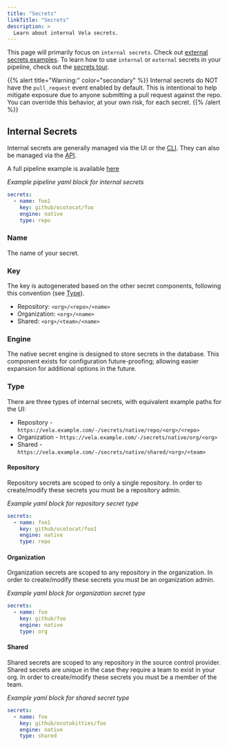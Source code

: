 ```yaml
---
title: "Secrets"
linkTitle: "Secrets"
description: >
  Learn about internal Vela secrets.
---
```


This page will primarily focus on `internal secrets`. Check out [external secrets examples](/docs/usage/examples/secrets_external/). To learn how to use `internal` or `external` secrets in your pipeline, check out the [secrets tour](/docs/tour/secrets/).

{{% alert title="Warning:" color="secondary" %}}
Internal secrets do NOT have the `pull_request` event enabled by default. This is intentional to help mitigate exposure due to anyone submitting a pull request against the repo. You can override this behavior, at your own risk, for each secret.
{{% /alert %}}

## Internal Secrets
Internal secrets are generally managed via the UI or the [CLI](/docs/reference/cli/secret/). They can also be managed via the [API](/docs/reference/api/secret/).

A full pipeline example is available [here](/docs/usage/examples/secrets_internal/)

_Example pipeline yaml block for internal secrets_

```yaml
secrets:
  - name: foo1
    key: github/ocotocat/foo
    engine: native
    type: repo
```

### Name

The name of your secret.

### Key

The key is autogenerated based on the other secret components, following this convention (see [Type](/docs/usage/secrets/#type)).

* Repository: `<org>/<repo>/<name>`
* Organization: `<org>/<name>`
* Shared: `<org>/<team>/<name>`

### Engine

The native secret engine is designed to store secrets in the database. This component exists for configuration future-proofing; allowing easier expansion for additional options in the future.

### Type

There are three types of internal secrets, with equivalent example paths for the UI:

* Repository - `https://vela.example.com/-/secrets/native/repo/<org>/<repo>`
* Organization - `https://vela.example.com/-/secrets/native/org/<org>`
* Shared - `https://vela.example.com/-/secrets/native/shared/<org>/<team>`

#### Repository

Repository secrets are scoped to only a single repository. In order to create/modify these secrets you must be a repository admin.

_Example yaml block for repository secret type_

```yaml
secrets:
  - name: foo1
    key: github/ocotocat/foo1
    engine: native
    type: repo
```

#### Organization

Organization secrets are scoped to any repository in the organization. In order to create/modify these secrets you must be an organization admin.

_Example yaml block for organization secret type_

```yaml
secrets:
  - name: foo
    key: github/foo
    engine: native
    type: org
```

#### Shared

Shared secrets are scoped to any repository in the source control provider. Shared secrets are unique in the case they require a team to exist in your org. In order to create/modify these secrets you must be a member of the team.

_Example yaml block for shared secret type_

```yaml
secrets:
  - name: foo
    key: github/ocotokitties/foo
    engine: native
    type: shared
```
